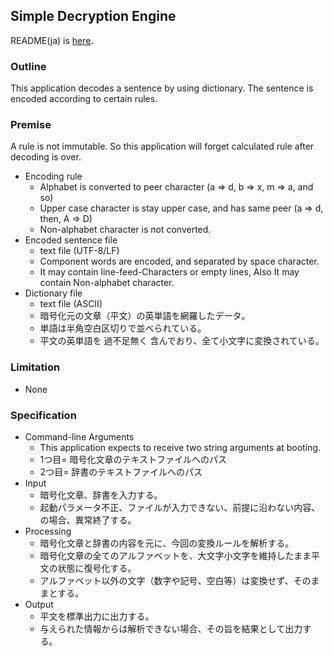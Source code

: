 ## Simple Decryption Engine

README(ja) is [here](./README_JP.md).

### Outline

This application decodes a sentence by using dictionary. The sentence is encoded according to certain rules.     

### Premise

A rule is not immutable. So this application will forget calculated rule after decoding is over.    

+ Encoding rule
  - Alphabet is converted to peer character (a => d, b => x, m => a, and so)  
  - Upper case character is stay upper case, and has same peer (a => d, then, A => D)  
  - Non-alphabet character is not converted.  
+ Encoded sentence file  
  - text file (UTF-8/LF)
  - Component words are encoded, and separated by space character. 
  - It may contain line-feed-Characters or empty lines, Also It may contain Non-alphabet character.
+ Dictionary file  
  - text file (ASCII) 
  - 暗号化元の文章（平文）の英単語を網羅したデータ。
  - 単語は半角空白区切りで並べられている。
  - 平文の英単語を 過不足無く 含んでおり、全て小文字に変換されている。

### Limitation  

+ None 

### Specification

+ Command-line Arguments  
  - This application expects to receive two string arguments at booting.  
  - 1つ目= 暗号化文章のテキストファイルへのパス
  - 2つ目= 辞書のテキストファイルへのパス  
+ Input    
  - 暗号化文章、辞書を入力する。  
  - 起動パラメータ不正、ファイルが入力できない、前提に沿わない内容、の場合、異常終了する。
+ Processing  
  - 暗号化文章と辞書の内容を元に、今回の変換ルールを解析する。
  - 暗号化文章の全てのアルファベットを、大文字小文字を維持したまま平文の状態に復号化する。  
  - アルファベット以外の文字（数字や記号、空白等）は変換せず、そのままとする。
+ Output  
  - 平文を標準出力に出力する。  
  - 与えられた情報からは解析できない場合、その旨を結果として出力する。  

